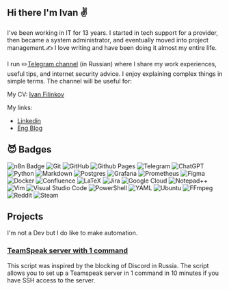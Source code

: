 ## Hi there I'm Ivan ✌

I've been working in IT for 13 years. I started in tech support for a provider, then became a system administrator, and eventually moved into project management.✍️ I love writing and have been doing it almost my entire life.

I run ✏️[Telegram channel](https://t.me/Press_Any) (in Russian) where I share my work experiences, useful tips, and internet security advice. I enjoy explaining complex things in simple terms. The channel will be useful for:

My CV: [Ivan Filinkov](https://github.com/Avonae/Public/blob/2cb2e4da6667261af17e6d6bc7b2231808db6c4c/Filinkov_Ivan_Project_manager.docx)

My links:
- [Linkedin](https://www.linkedin.com/in/filinkov-ivan/)
- [Eng Blog](https://filinkov.org)

## 😈 Badges
![n8n Badge](https://img.shields.io/badge/n8n-EA4B71?logo=n8n&logoColor=fff&style=for-the-badge)
![Git](https://img.shields.io/badge/git-%23F05033.svg?style=for-the-badge&logo=git&logoColor=white)
![GitHub](https://img.shields.io/badge/github-%23121011.svg?style=for-the-badge&logo=github&logoColor=white)
![Github Pages](https://img.shields.io/badge/github%20pages-121013?style=for-the-badge&logo=github&logoColor=white)
![Telegram](https://img.shields.io/badge/Telegram-2CA5E0?style=for-the-badge&logo=telegram&logoColor=white)
![ChatGPT](https://img.shields.io/badge/chatGPT-74aa9c?style=for-the-badge&logo=openai&logoColor=white)
![Python](https://img.shields.io/badge/python-3670A0?style=for-the-badge&logo=python&logoColor=ffdd54)
![Markdown](https://img.shields.io/badge/markdown-%23000000.svg?style=for-the-badge&logo=markdown&logoColor=white)
![Postgres](https://img.shields.io/badge/postgres-%23316192.svg?style=for-the-badge&logo=postgresql&logoColor=white)
![Grafana](https://img.shields.io/badge/grafana-%23F46800.svg?style=for-the-badge&logo=grafana&logoColor=white)
![Prometheus](https://img.shields.io/badge/Prometheus-E6522C?style=for-the-badge&logo=Prometheus&logoColor=white)
![Figma](https://img.shields.io/badge/figma-%23F24E1E.svg?style=for-the-badge&logo=figma&logoColor=white)
![Docker](https://img.shields.io/badge/docker-%230db7ed.svg?style=for-the-badge&logo=docker&logoColor=white)
![Confluence](https://img.shields.io/badge/confluence-%23172BF4.svg?style=for-the-badge&logo=confluence&logoColor=white)
![LaTeX](https://img.shields.io/badge/latex-%23008080.svg?style=for-the-badge&logo=latex&logoColor=white)
![Jira](https://img.shields.io/badge/jira-%230A0FFF.svg?style=for-the-badge&logo=jira&logoColor=white)
![Google Cloud](https://img.shields.io/badge/GoogleCloud-%234285F4.svg?style=for-the-badge&logo=google-cloud&logoColor=white)
![Notepad++](https://img.shields.io/badge/Notepad++-90E59A.svg?style=for-the-badge&logo=notepad%2b%2b&logoColor=black)
![Vim](https://img.shields.io/badge/VIM-%2311AB00.svg?style=for-the-badge&logo=vim&logoColor=white)
![Visual Studio Code](https://img.shields.io/badge/Visual%20Studio%20Code-0078d7.svg?style=for-the-badge&logo=visual-studio-code&logoColor=white)
![PowerShell](https://img.shields.io/badge/PowerShell-%235391FE.svg?style=for-the-badge&logo=powershell&logoColor=white)
![YAML](https://img.shields.io/badge/yaml-%23ffffff.svg?style=for-the-badge&logo=yaml&logoColor=151515)
![Ubuntu](https://img.shields.io/badge/Ubuntu-E95420?style=for-the-badge&logo=ubuntu&logoColor=white)
![FFmpeg](https://shields.io/badge/FFmpeg-%23171717.svg?logo=ffmpeg&style=for-the-badge&labelColor=171717&logoColor=5cb85c)
![Reddit](https://img.shields.io/badge/Reddit-%23FF4500.svg?style=for-the-badge&logo=Reddit&logoColor=white)
![Steam](https://img.shields.io/badge/steam-%23000000.svg?style=for-the-badge&logo=steam&logoColor=white)

## Projects
I'm not a Dev but I do like to make automation. 

### [TeamSpeak server with 1 command](https://github.com/Avonae/TS-Docker-Install/)
This script was inspired by the blocking of Discord in Russia. The script allows you to set up a Teamspeak server in 1 command in 10 minutes if you have SSH access to the server.
